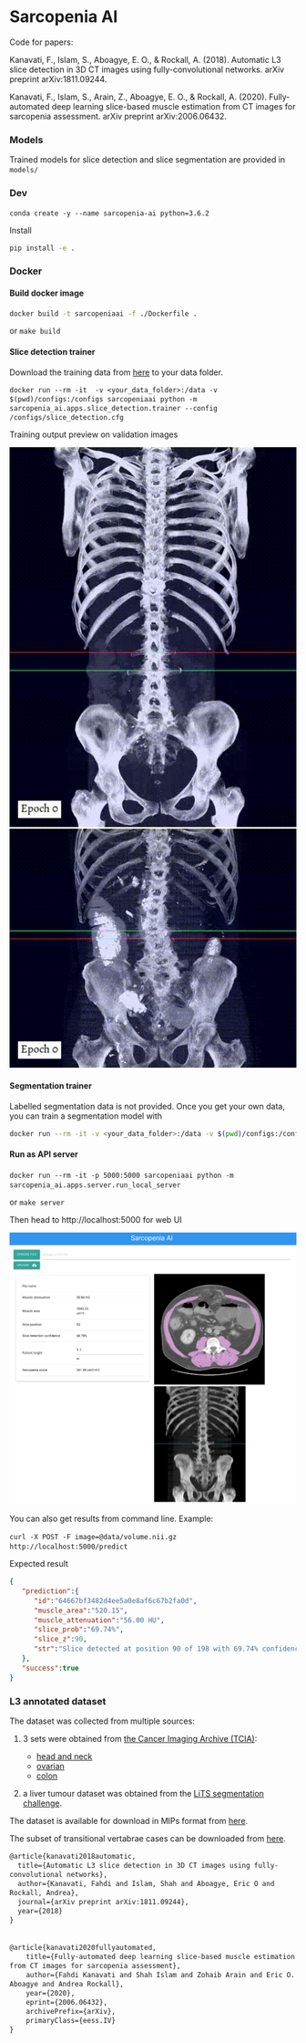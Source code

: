 # Sarcopenia AI

Code for papers:

Kanavati, F., Islam, S., Aboagye, E. O., & Rockall, A. (2018). Automatic L3 slice detection in 3D CT images using fully-convolutional networks. arXiv preprint arXiv:1811.09244.

Kanavati, F., Islam, S., Arain, Z., Aboagye, E. O., & Rockall, A. (2020). 
Fully-automated deep learning slice-based muscle estimation from CT images for sarcopenia assessment. arXiv preprint arXiv:2006.06432.

### Models

Trained models for slice detection and slice segmentation are provided in `models/`

### Dev

```
conda create -y --name sarcopenia-ai python=3.6.2
```

Install

```bash
pip install -e .
```

### Docker

#### Build docker image
```bash
docker build -t sarcopeniaai -f ./Dockerfile .
```

or `make build`

#### Slice detection trainer

Download the training data from [here](https://imperialcollegelondon.box.com/s/0vt07mxy0re4zwao0sk76ywdt2s1pclm) 
to your data folder. 

```
docker run --rm -it  -v <your_data_folder>:/data -v $(pwd)/configs:/configs sarcopeniaai python -m sarcopenia_ai.apps.slice_detection.trainer --config /configs/slice_detection.cfg
```

Training output preview on validation images

![](slice_training1.gif) ![](slice_training2.gif)

#### Segmentation trainer

Labelled segmentation data is not provided. Once you get your own data, you can train a segmentation model with

```bash
docker run --rm -it -v <your_data_folder>:/data -v $(pwd)/configs:/configs sarcopeniaai python -m sarcopenia_ai.apps.segmentation.trainer --config /configs/segmentation.cfg
```

#### Run as API server

`docker run --rm -it -p 5000:5000 sarcopeniaai python -m sarcopenia_ai.apps.server.run_local_server`

or `make server`

Then head to http://localhost:5000 for web UI

![](sarcopenia-ai.png)

You can also get results from command line. Example:

`curl -X POST -F image=@data/volume.nii.gz http://localhost:5000/predict`

Expected result
```json
{
   "prediction":{
      "id":"64667bf3482d4ee5a0e8af6c67b2fa0d",
      "muscle_area":"520.15",
      "muscle_attenuation":"56.00 HU",
      "slice_prob":"69.74%",
      "slice_z":90,
      "str":"Slice detected at position 90 of 198 with 69.74% confidence "
   },
   "success":true
}
```


### L3 annotated dataset

The dataset was collected from multiple sources:

 1. 3 sets were obtained from [the Cancer Imaging Archive (TCIA)](http://www.cancerimagingarchive.net/): 
 
     - [head and neck](http://doi.org/10.7937/K9/TCIA.2017.umz8dv6s)
     - [ovarian](http://dx.doi.org/10.7937/K9/TCIA.2016.NDO1MDFQ) 
     - [colon](http://doi.org/10.7937/K9/TCIA.2015.NWTESAY1)
       
 2. a liver tumour dataset was obtained from the 
 [LiTS segmentation challenge](https://competitions.codalab.org/competitions/17094).
 

The dataset is available for download in MIPs format from 
[here](https://imperialcollegelondon.box.com/s/0vt07mxy0re4zwao0sk76ywdt2s1pclm).

The subset of transitional vertabrae cases can be downloaded from 
[here](https://imperialcollegelondon.box.com/s/mw7ysamajjcp1ot0721e6nl36xku0acv).



```
@article{kanavati2018automatic,
  title={Automatic L3 slice detection in 3D CT images using fully-convolutional networks},
  author={Kanavati, Fahdi and Islam, Shah and Aboagye, Eric O and Rockall, Andrea},
  journal={arXiv preprint arXiv:1811.09244},
  year={2018}
}


@article{kanavati2020fullyautomated,
    title={Fully-automated deep learning slice-based muscle estimation from CT images for sarcopenia assessment},
    author={Fahdi Kanavati and Shah Islam and Zohaib Arain and Eric O. Aboagye and Andrea Rockall},
    year={2020},
    eprint={2006.06432},
    archivePrefix={arXiv},
    primaryClass={eess.IV}
}
```

